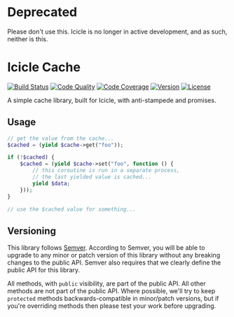 # Deprecated

Please don't use this. Icicle is no longer in active development, and as such, neither is this.

# Icicle Cache

[![Build Status](http://img.shields.io/travis/asyncphp/icicle-cache.svg?style=flat-square)](https://travis-ci.org/asyncphp/icicle-cache)
[![Code Quality](http://img.shields.io/scrutinizer/g/asyncphp/icicle-cache.svg?style=flat-square)](https://scrutinizer-ci.com/g/asyncphp/icicle-cache)
[![Code Coverage](http://img.shields.io/scrutinizer/coverage/g/asyncphp/icicle-cache.svg?style=flat-square)](https://scrutinizer-ci.com/g/asyncphp/icicle-cache)
[![Version](http://img.shields.io/packagist/v/asyncphp/icicle-cache.svg?style=flat-square)](https://packagist.org/packages/asyncphp/icicle-cache)
[![License](http://img.shields.io/packagist/l/asyncphp/icicle-cache.svg?style=flat-square)](license.md)

A simple cache library, built for Icicle, with anti-stampede and promises.

## Usage

```php
// get the value from the cache...
$cached = (yield $cache->get("foo"));

if (!$cached) {
    $cached = (yield $cache->set("foo", function () {
        // this coroutine is run in a separate process,
        // the last yielded value is cached...
        yield $data;
    }));
}

// use the $cached value for something...
```

## Versioning

This library follows [Semver](http://semver.org). According to Semver, you will be able to upgrade to any minor or patch version of this library without any breaking changes to the public API. Semver also requires that we clearly define the public API for this library.

All methods, with `public` visibility, are part of the public API. All other methods are not part of the public API. Where possible, we'll try to keep `protected` methods backwards-compatible in minor/patch versions, but if you're overriding methods then please test your work before upgrading.
